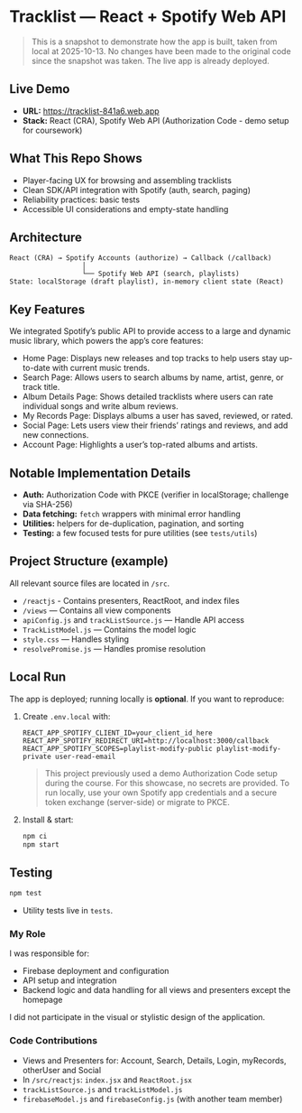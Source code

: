 # Tracklist — React + Spotify Web API

> This is a snapshot to demonstrate how the app is built, taken from local at 2025-10-13. No changes have been made to the original code since the snapshot was taken. The live app is already deployed.

## Live Demo
- **URL:** https://tracklist-841a6.web.app
- **Stack:** React (CRA), Spotify Web API (Authorization Code - demo setup for coursework)

## What This Repo Shows
- Player-facing UX for browsing and assembling tracklists
- Clean SDK/API integration with Spotify (auth, search, paging)
- Reliability practices: basic tests
- Accessible UI considerations and empty-state handling

## Architecture
```
React (CRA) → Spotify Accounts (authorize) → Callback (/callback)
                  │
                  └── Spotify Web API (search, playlists)
State: localStorage (draft playlist), in-memory client state (React)
```

## Key Features
We integrated Spotify’s public API to provide access to a large and dynamic music library, which powers the app’s core features:

- Home Page: Displays new releases and top tracks to help users stay up-to-date with current music trends.
- Search Page: Allows users to search albums by name, artist, genre, or track title.
- Album Details Page: Shows detailed tracklists where users can rate individual songs and write album reviews.
- My Records Page: Displays albums a user has saved, reviewed, or rated.
- Social Page: Lets users view their friends’ ratings and reviews, and add new connections.
- Account Page: Highlights a user’s top-rated albums and artists.

## Notable Implementation Details
- **Auth:** Authorization Code with PKCE (verifier in localStorage; challenge via SHA-256)
- **Data fetching:** `fetch` wrappers with minimal error handling
- **Utilities:** helpers for de-duplication, pagination, and sorting
- **Testing:** a few focused tests for pure utilities (see `tests/utils`)

## Project Structure (example)
All relevant source files are located in `/src`.

- `/reactjs` - Contains presenters, ReactRoot, and index files  
- `/views` — Contains all view components  
- `apiConfig.js` and `trackListSource.js` — Handle API access  
- `TrackListModel.js` — Contains the model logic  
- `style.css` — Handles styling  
- `resolvePromise.js` — Handles promise resolution

## Local Run
The app is deployed; running locally is **optional**. If you want to reproduce:
1. Create `.env.local` with:
   ```
   REACT_APP_SPOTIFY_CLIENT_ID=your_client_id_here
   REACT_APP_SPOTIFY_REDIRECT_URI=http://localhost:3000/callback
   REACT_APP_SPOTIFY_SCOPES=playlist-modify-public playlist-modify-private user-read-email
   ```
   > This project previously used a demo Authorization Code setup during the course. For this showcase, no secrets are provided. To run locally, use your own Spotify app credentials and a secure token exchange (server-side) or migrate to PKCE.

2. Install & start:
   ```bash
   npm ci
   npm start
   ```

## Testing
```bash
npm test
```
- Utility tests live in `tests`.

### My Role 
I was responsible for:    
- Firebase deployment and configuration  
- API setup and integration  
- Backend logic and data handling for all views and presenters except the homepage 

I did not participate in the visual or stylistic design of the application.

### Code Contributions  
- Views and Presenters for: Account, Search, Details, Login, myRecords, otherUser and Social
- In `/src/reactjs`: `index.jsx` and `ReactRoot.jsx`
- `trackListSource.js` and `trackListModel.js`
- `firebaseModel.js` and `firebaseConfig.js` (with another team member)
